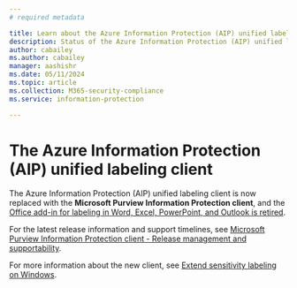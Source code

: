 ```yaml
---
# required metadata

title: Learn about the Azure Information Protection (AIP) unified labeling client 
description: Status of the Azure Information Protection (AIP) unified labeling client
author: cabailey
ms.author: cabailey
manager: aashishr
ms.date: 05/11/2024
ms.topic: article
ms.collection: M365-security-compliance
ms.service: information-protection

---
```


# The Azure Information Protection (AIP) unified labeling client

The Azure Information Protection (AIP) unified labeling client is now replaced with the **Microsoft Purview Information Protection client**, and the [Office add-in for labeling in Word, Excel, PowerPoint, and Outlook is retired](/purview/sensitivity-labels-office-apps#office-built-in-labeling-and-the-azure-information-protection-client).

For the latest release information and support timelines, see [Microsoft Purview Information Protection client - Release management and supportability](information-protection-client.md).

For more information about the new client, see [Extend sensitivity labeling on Windows](/purview/information-protection-client). 

